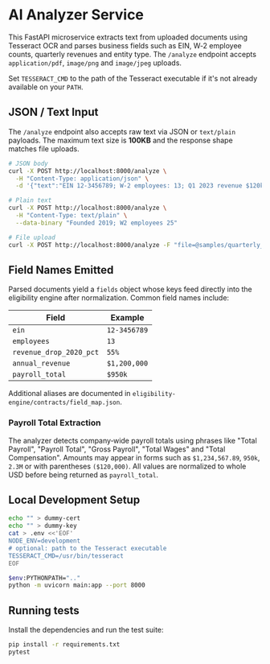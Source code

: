 # AI Analyzer Service

This FastAPI microservice extracts text from uploaded documents using Tesseract OCR
and parses business fields such as EIN, W‑2 employee counts, quarterly revenues and
entity type. The `/analyze` endpoint accepts `application/pdf`, `image/png` and
`image/jpeg` uploads.

Set `TESSERACT_CMD` to the path of the Tesseract executable if it's not
already available on your `PATH`.

## JSON / Text Input

The `/analyze` endpoint also accepts raw text via JSON or `text/plain` payloads.
The maximum text size is **100KB** and the response shape matches file uploads.

```bash
# JSON body
curl -X POST http://localhost:8000/analyze \
  -H "Content-Type: application/json" \
  -d '{"text":"EIN 12-3456789; W-2 employees: 13; Q1 2023 revenue $120k; LLC"}'

# Plain text
curl -X POST http://localhost:8000/analyze \
  -H "Content-Type: text/plain" \
  --data-binary "Founded 2019; W2 employees 25"

# File upload
curl -X POST http://localhost:8000/analyze -F "file=@samples/quarterly_report.pdf"
```

## Field Names Emitted

Parsed documents yield a `fields` object whose keys feed directly into the
eligibility engine after normalization. Common field names include:

| Field | Example |
| ----- | ------- |
| `ein` | `12-3456789` |
| `employees` | `13` |
| `revenue_drop_2020_pct` | `55%` |
| `annual_revenue` | `$1,200,000` |
| `payroll_total` | `$950k` |

Additional aliases are documented in
`eligibility-engine/contracts/field_map.json`.

### Payroll Total Extraction

The analyzer detects company‑wide payroll totals using phrases like "Total Payroll",
"Payroll Total", "Gross Payroll", "Total Wages" and "Total Compensation". Amounts
may appear in forms such as `$1,234,567.89`, `950k`, `2.3M` or with parentheses
`($120,000)`. All values are normalized to whole USD before being returned as
`payroll_total`.

## Local Development Setup

```bash
echo "" > dummy-cert
echo "" > dummy-key
cat > .env <<'EOF'
NODE_ENV=development
# optional: path to the Tesseract executable
TESSERACT_CMD=/usr/bin/tesseract
EOF

$env:PYTHONPATH=".."
python -m uvicorn main:app --port 8000
```

## Running tests

Install the dependencies and run the test suite:

```bash
pip install -r requirements.txt
pytest
```
